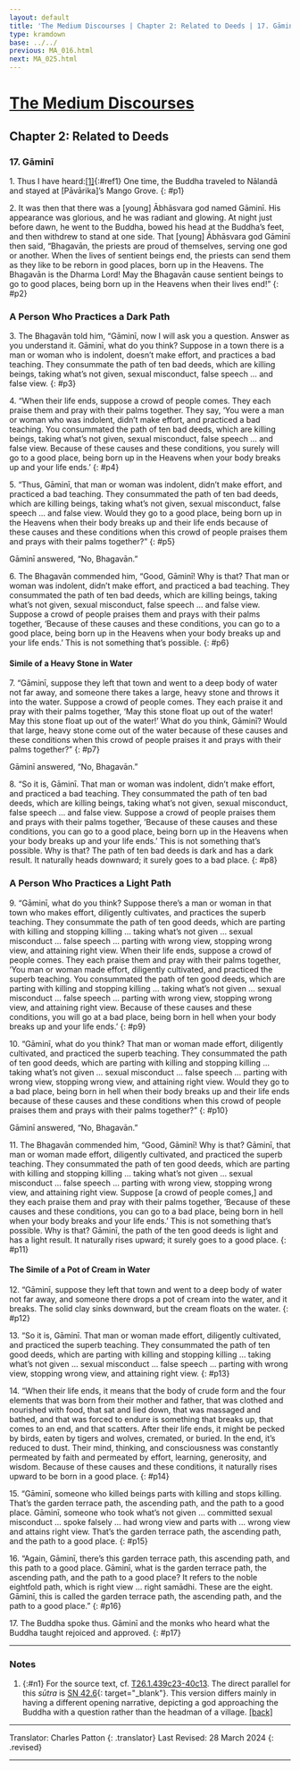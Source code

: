 ```yaml
---
layout: default
title: 'The Medium Discourses | Chapter 2: Related to Deeds | 17. Gāminī'
type: kramdown
base: ../../
previous: MA_016.html
next: MA_025.html
---
```


# [The Medium Discourses](index.html)
## Chapter 2: Related to Deeds
### 17. Gāminī

1\. Thus I have heard:[\[1\]](#n1){:#ref1} One time, the Buddha traveled to Nālandā and stayed at [Pāvārika]’s Mango Grove.
{: #p1}

2\. It was then that there was a [young] Ābhāsvara god named Gāminī. His appearance was glorious, and he was radiant and glowing. At night just before dawn, he went to the Buddha, bowed his head at the Buddha’s feet, and then withdrew to stand at one side. That [young] Ābhāsvara god Gāminī then said, “Bhagavān, the priests are proud of themselves, serving one god or another. When the lives of sentient beings end, the priests can send them as they like to be reborn in good places, born up in the Heavens. The Bhagavān is the Dharma Lord! May the Bhagavān cause sentient beings to go to good places, being born up in the Heavens when their lives end!”
{: #p2}

### A Person Who Practices a Dark Path

3\. The Bhagavān told him, “Gāminī, now I will ask you a question. Answer as you understand it. Gāminī, what do you think? Suppose in a town there is a man or woman who is indolent, doesn’t make effort, and practices a bad teaching. They consummate the path of ten bad deeds, which are killing beings, taking what’s not given, sexual misconduct, false speech … and false view.
{: #p3}

4\. “When their life ends, suppose a crowd of people comes. They each praise them and pray with their palms together. They say, ‘You were a man or woman who was indolent, didn’t make effort, and practiced a bad teaching. You consummated the path of ten bad deeds, which are killing beings, taking what’s not given, sexual misconduct, false speech … and false view. Because of these causes and these conditions, you surely will go to a good place, being born up in the Heavens when your body breaks up and your life ends.’
{: #p4}

5\. “Thus, Gāminī, that man or woman was indolent, didn’t make effort, and practiced a bad teaching. They consummated the path of ten bad deeds, which are killing beings, taking what’s not given, sexual misconduct, false speech … and false view. Would they go to a good place, being born up in the Heavens when their body breaks up and their life ends because of these causes and these conditions when this crowd of people praises them and prays with their palms together?”
{: #p5}

Gāminī answered, “No, Bhagavān.”

6\. The Bhagavān commended him, “Good, Gāminī! Why is that? That man or woman was indolent, didn’t make effort, and practiced a bad teaching. They consummated the path of ten bad deeds, which are killing beings, taking what’s not given, sexual misconduct, false speech … and false view. Suppose a crowd of people praises them and prays with their palms together, ‘Because of these causes and these conditions, you can go to a good place, being born up in the Heavens when your body breaks up and your life ends.’ This is not something that’s possible.
{: #p6}

#### Simile of a Heavy Stone in Water

7\. “Gāminī, suppose they left that town and went to a deep body of water not far away, and someone there takes a large, heavy stone and throws it into the water. Suppose a crowd of people comes. They each praise it and pray with their palms together, ‘May this stone float up out of the water! May this stone float up out of the water!’ What do you think, Gāminī? Would that large, heavy stone come out of the water because of these causes and these conditions when this crowd of people praises it and prays with their palms together?”
{: #p7}

Gāminī answered, “No, Bhagavān.”

8\. “So it is, Gāminī. That man or woman was indolent, didn’t make effort, and practiced a bad teaching. They consummated the path of ten bad deeds, which are killing beings, taking what’s not given, sexual misconduct, false speech … and false view. Suppose a crowd of people praises them and prays with their palms together, ‘Because of these causes and these conditions, you can go to a good place, being born up in the Heavens when your body breaks up and your life ends.’ This is not something that’s possible. Why is that? The path of ten bad deeds is dark and has a dark result. It naturally heads downward; it surely goes to a bad place.
{: #p8}

### A Person Who Practices a Light Path

9\. “Gāminī, what do you think? Suppose there’s a man or woman in that town who makes effort, diligently cultivates, and practices the superb teaching. They consummate the path of ten good deeds, which are parting with killing and stopping killing … taking what’s not given … sexual misconduct … false speech … parting with wrong view, stopping wrong view, and attaining right view. When their life ends, suppose a crowd of people comes. They each praise them and pray with their palms together, ‘You man or woman made effort, diligently cultivated, and practiced the superb teaching. You consummated the path of ten good deeds, which are parting with killing and stopping killing … taking what’s not given … sexual misconduct … false speech … parting with wrong view, stopping wrong view, and attaining right view. Because of these causes and these conditions, you will go at a bad place, being born in hell when your body breaks up and your life ends.’
{: #p9}

10\. “Gāminī, what do you think? That man or woman made effort, diligently cultivated, and practiced the superb teaching. They consummated the path of ten good deeds, which are parting with killing and stopping killing … taking what’s not given … sexual misconduct … false speech … parting with wrong view, stopping wrong view, and attaining right view. Would they go to a bad place, being born in hell when their body breaks up and their life ends because of these causes and these conditions when this crowd of people praises them and prays with their palms together?”
{: #p10}

Gāminī answered, “No, Bhagavān.”

11\. The Bhagavān commended him, “Good, Gāminī! Why is that? Gāminī, that man or woman made effort, diligently cultivated, and practiced the superb teaching. They consummated the path of ten good deeds, which are parting with killing and stopping killing … taking what’s not given … sexual misconduct … false speech … parting with wrong view, stopping wrong view, and attaining right view. Suppose [a crowd of people comes,] and they each praise them and pray with their palms together, ‘Because of these causes and these conditions, you can go to a bad place, being born in hell when your body breaks and your life ends.’ This is not something that’s possible. Why is that? Gāminī, the path of the ten good deeds is light and has a light result. It naturally rises upward; it surely goes to a good place.
{: #p11}

#### The Simile of a Pot of Cream in Water

12\. “Gāminī, suppose they left that town and went to a deep body of water not far away, and someone there drops a pot of cream into the water, and it breaks. The solid clay sinks downward, but the cream floats on the water.
{: #p12}

13\. “So it is, Gāminī. That man or woman made effort, diligently cultivated, and practiced the superb teaching. They consummated the path of ten good deeds, which are parting with killing and stopping killing … taking what’s not given … sexual misconduct … false speech … parting with wrong view, stopping wrong view, and attaining right view.
{: #p13}

14\. “When their life ends, it means that the body of crude form and the four elements that was born from their mother and father, that was clothed and nourished with food, that sat and lied down, that was massaged and bathed, and that was forced to endure is something that breaks up, that comes to an end, and that scatters. After their life ends, it might be pecked by birds, eaten by tigers and wolves, cremated, or buried. In the end, it’s reduced to dust. Their mind, thinking, and consciousness was constantly permeated by faith and permeated by effort, learning, generosity, and wisdom. Because of these causes and these conditions, it naturally rises upward to be born in a good place.
{: #p14}

15\. “Gāminī, someone who killed beings parts with killing and stops killing. That’s the garden terrace path, the ascending path, and the path to a good place. Gāminī, someone who took what’s not given … committed sexual misconduct … spoke falsely … had wrong view and parts with … wrong view and attains right view. That’s the garden terrace path, the ascending path, and the path to a good place.
{: #p15}

16\. “Again, Gāminī, there’s this garden terrace path, this ascending path, and this path to a good place. Gāminī, what is the garden terrace path, the ascending path, and the path to a good place? It refers to the noble eightfold path, which is right view … right samādhi. These are the eight. Gāminī, this is called the garden terrace path, the ascending path, and the path to a good place.”
{: #p16}

17\. The Buddha spoke thus. Gāminī and the monks who heard what the Buddha taught rejoiced and approved.
{: #p17}

---

### Notes

1. {:#n1} For the source text, cf. <a href="https://cbetaonline.dila.edu.tw/zh/T01n0026_p0439c23" target="_blank">T26.1.439c23-40c13</a>. The direct parallel for this <em>sūtra</em> is [SN 42.6](https://suttacentral.net/sn42.6){: target="_blank"}. This version differs mainly in having a different opening narrative, depicting a god approaching the Buddha with a question rather than the headman of a village. [\[back\]](#ref1)

---

Translator: Charles Patton
{: .translator}
Last Revised: 28 March 2024
{: .revised}

---